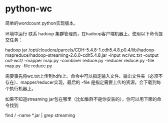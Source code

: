 # python-wc
简单的wordcount python实现版本。

环境中运行
联系 hadoop 集群管理员，在hadoop客户端机器上，使用以下命令提交任务：

hadoop jar /opt/cloudera/parcels/CDH-5.4.8-1.cdh5.4.8.p0.4/lib/hadoop-mapreduce/hadoop-streaming-2.6.0-cdh5.4.8.jar -input wc/wc.txt -output out-wc1/ -mapper map.py -combiner reduce.py -reducer reduce.py -file map.py -file reduce.py

需要事先将wc.txt上传到hdfs上。命令中可以指定输入文件、输出文件夹（必须不存在）、mapper/reducer实现，最后的 -file 是指定需要上传的资源，会下载到每个执行机器上。

如果不知道streaming jar包在哪里（比如集群不是你安装的），你可以用下面的命令找到

find / -name *.jar | grep streaming
